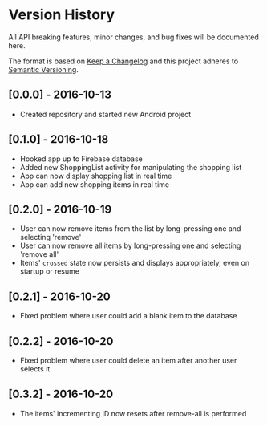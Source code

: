 # Version History
All API breaking features, minor changes, and bug fixes will be documented here.

The format is based on [Keep a Changelog](http://keepachangelog.com/) 
and this project adheres to [Semantic Versioning](http://semver.org/).

## [0.0.0] - 2016-10-13
- Created repository and started new Android project

## [0.1.0] - 2016-10-18
- Hooked app up to Firebase database
- Added new ShoppingList activity for manipulating the shopping list
- App can now display shopping list in real time
- App can add new shopping items in real time

## [0.2.0] - 2016-10-19
- User can now remove items from the list by long-pressing one and selecting 'remove'
- User can now remove all items by long-pressing one and selecting 'remove all'
- Items' `crossed` state now persists and displays appropriately, even on startup or resume

## [0.2.1] - 2016-10-20
- Fixed problem where user could add a blank item to the database

## [0.2.2] - 2016-10-20
- Fixed problem where user could delete an item after another user selects it

## [0.3.2] - 2016-10-20
- The items' incrementing ID now resets after remove-all is performed
